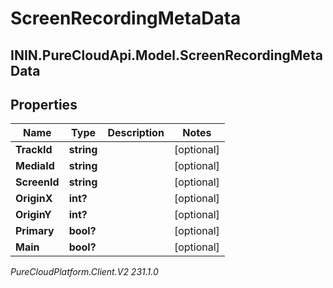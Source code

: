 # ScreenRecordingMetaData

## ININ.PureCloudApi.Model.ScreenRecordingMetaData

## Properties

|Name | Type | Description | Notes|
|------------ | ------------- | ------------- | -------------|
| **TrackId** | **string** |  | [optional] |
| **MediaId** | **string** |  | [optional] |
| **ScreenId** | **string** |  | [optional] |
| **OriginX** | **int?** |  | [optional] |
| **OriginY** | **int?** |  | [optional] |
| **Primary** | **bool?** |  | [optional] |
| **Main** | **bool?** |  | [optional] |



_PureCloudPlatform.Client.V2 231.1.0_

